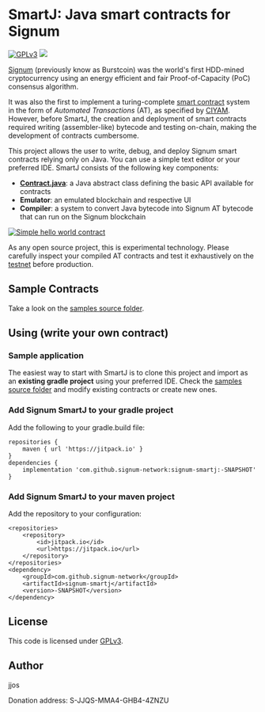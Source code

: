 # SmartJ: Java smart contracts for Signum
[![GPLv3](https://img.shields.io/badge/license-GPLv3-blue.svg)](LICENSE)
[![](https://jitpack.io/v/signum-network/signum-smartj.svg)](https://jitpack.io/#signum-network/signum-smartj)

[Signum](https://signum.network/) (previously know as Burstcoin) was the world's first HDD-mined
cryptocurrency using an energy efficient
and fair Proof-of-Capacity (PoC) consensus algorithm.

It was also the first to implement a turing-complete [smart contract](https://signum.network/smartcontracts.html)
system in the form of *Automated Transactions* (AT), as specified by [CIYAM](http://ciyam.org/at/).
However, before SmartJ, the creation and deployment of smart contracts required writing
(assembler-like) bytecode and testing on-chain, making the development of contracts cumbersome.

This project allows the user to write, debug, and deploy Signum smart contracts relying only on Java.
You can use a simple text editor or your preferred IDE.
SmartJ consists of the following key components:
 - **[Contract.java](src/main/java/bt/Contract.java)**: a Java abstract class defining the basic API available for contracts
 - **Emulator**: an emulated blockchain and respective UI
 - **Compiler**: a system to convert Java bytecode into Signum AT bytecode that can run on the Signum blockchain 

[![Simple hello world contract](http://img.youtube.com/vi/XcN5WxqjjGw/0.jpg)](https://www.youtube.com/watch?v=XcN5WxqjjGw "Signum SmartJ sample application")

As any open source project, this is experimental technology.
Please carefully inspect your compiled AT contracts and
test it exhaustively on the [testnet](https://github.com/burst-apps-team/burstcoin#testnet) before production.


## Sample Contracts
Take a look on the [samples source folder](src/main/java/bt/sample/).

## Using (write your own contract)

### Sample application
The easiest way to start with SmartJ is to clone this project and import as an **existing gradle project** using
your preferred IDE.
Check the [samples source folder](src/main/java/bt/sample/) and modify existing contracts or create new ones. 

### Add Signum SmartJ to your gradle project
Add the following to your gradle.build file:
```
repositories {
	maven { url 'https://jitpack.io' }
}
dependencies {
	implementation 'com.github.signum-network:signum-smartj:-SNAPSHOT'
}
```

### Add Signum SmartJ to your maven project
Add the repository to your configuration:
```
<repositories>
	<repository>
	    <id>jitpack.io</id>
	    <url>https://jitpack.io</url>
	</repository>
</repositories>
<dependency>
	<groupId>com.github.signum-network</groupId>
	<artifactId>signum-smartj</artifactId>
	<version>-SNAPSHOT</version>
</dependency>
```

## License

This code is licensed under [GPLv3](LICENSE).

## Author

jjos

Donation address: S-JJQS-MMA4-GHB4-4ZNZU
